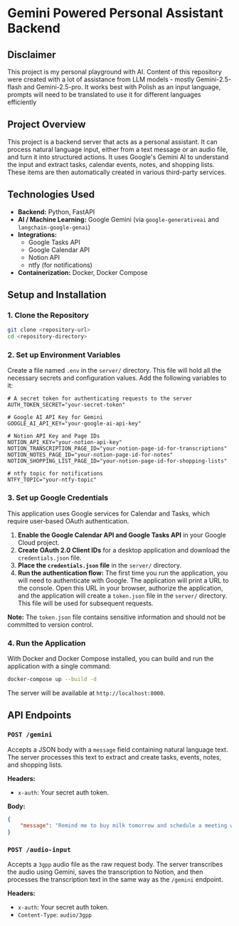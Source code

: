 # Gemini Powered Personal Assistant Backend

## Disclaimer

This project is my personal playground with AI. Content of this repository were created with a lot of assistance from LLM models - mostly Gemini-2.5-flash and Gemini-2.5-pro. It works best with Polish as an input language, prompts will need to be translated to use it for different languages efficiently

## Project Overview

This project is a backend server that acts as a personal assistant. It can process natural language input, either from a text message or an audio file, and turn it into structured actions. It uses Google's Gemini AI to understand the input and extract tasks, calendar events, notes, and shopping lists. These items are then automatically created in various third-party services.

## Technologies Used

- **Backend:** Python, FastAPI
- **AI / Machine Learning:** Google Gemini (via `google-generativeai` and `langchain-google-genai`)
- **Integrations:**
    - Google Tasks API
    - Google Calendar API
    - Notion API
    - ntfy (for notifications)
- **Containerization:** Docker, Docker Compose

## Setup and Installation

### 1. Clone the Repository

```bash
git clone <repository-url>
cd <repository-directory>
```

### 2. Set up Environment Variables

Create a file named `.env` in the `server/` directory. This file will hold all the necessary secrets and configuration values. Add the following variables to it:

```
# A secret token for authenticating requests to the server
AUTH_TOKEN_SECRET="your-secret-token"

# Google AI API Key for Gemini
GOOGLE_AI_API_KEY="your-google-ai-api-key"

# Notion API Key and Page IDs
NOTION_API_KEY="your-notion-api-key"
NOTION_TRANSCRIPTION_PAGE_ID="your-notion-page-id-for-transcriptions"
NOTION_NOTES_PAGE_ID="your-notion-page-id-for-notes"
NOTION_SHOPPING_LIST_PAGE_ID="your-notion-page-id-for-shopping-lists"

# ntfy topic for notifications
NTFY_TOPIC="your-ntfy-topic"
```

### 3. Set up Google Credentials

This application uses Google services for Calendar and Tasks, which require user-based OAuth authentication.

1.  **Enable the Google Calendar API and Google Tasks API** in your Google Cloud project.
2.  **Create OAuth 2.0 Client IDs** for a desktop application and download the `credentials.json` file.
3.  **Place the `credentials.json` file** in the `server/` directory.
4.  **Run the authentication flow:** The first time you run the application, you will need to authenticate with Google. The application will print a URL to the console. Open this URL in your browser, authorize the application, and the application will create a `token.json` file in the `server/` directory. This file will be used for subsequent requests.

**Note:** The `token.json` file contains sensitive information and should not be committed to version control.

### 4. Run the Application

With Docker and Docker Compose installed, you can build and run the application with a single command:

```bash
docker-compose up --build -d
```

The server will be available at `http://localhost:8000`.

## API Endpoints

### `POST /gemini`

Accepts a JSON body with a `message` field containing natural language text. The server processes this text to extract and create tasks, events, notes, and shopping lists.

**Headers:**
- `x-auth`: Your secret auth token.

**Body:**
```json
{
    "message": "Remind me to buy milk tomorrow and schedule a meeting with John for Friday at 2pm."
}
```

### `POST /audio-input`

Accepts a `3gpp` audio file as the raw request body. The server transcribes the audio using Gemini, saves the transcription to Notion, and then processes the transcription text in the same way as the `/gemini` endpoint.

**Headers:**
- `x-auth`: Your secret auth token.
- `Content-Type`: `audio/3gpp`
